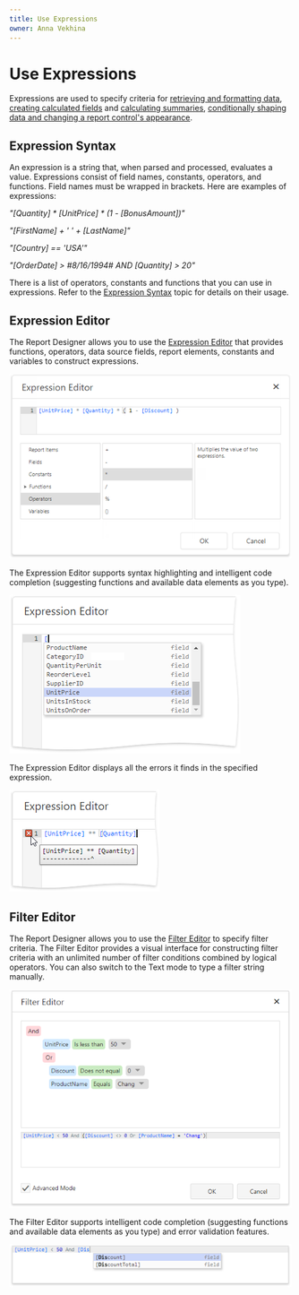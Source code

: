 ```yaml
---
title: Use Expressions
owner: Anna Vekhina
---
```

# Use Expressions

Expressions are used to specify criteria for [retrieving and formatting data](bind-to-data\bind-controls-to-data-expression-bindings.md), [creating calculated fields](shape-report-data\use-calculated-fields.md) and [calculating summaries](shape-report-data\shape-data-expression-bindings\calculate-a-summary.md), [conditionally shaping data and changing a report control's appearance](shape-report-data\shape-data-expression-bindings.md).

## Expression Syntax
An expression is a string that, when parsed and processed, evaluates a value. Expressions consist of field names, constants, operators, and functions. Field names must be wrapped in brackets. Here are examples of expressions:

_"[Quantity] * [UnitPrice] * (1 - [BonusAmount])"_

_"[FirstName] + ' ' + [LastName]"_

_"[Country] == 'USA'"_

_"[OrderDate] > #8/16/1994# AND [Quantity] > 20"_

There is a list of operators, constants and functions that you can use in expressions. Refer to the [Expression Syntax](use-expressions\expression-syntax.md) topic for details on their usage.

## Expression Editor
The Report Designer allows you to use the [Expression Editor](report-designer-tools/expression-editor.md) that provides functions, operators, data source fields, report elements, constants and variables to construct expressions.

![](../../images/eurd-web-expression-editor-construct-expression.png)

The Expression Editor supports syntax highlighting and intelligent code completion (suggesting functions and available data elements as you type).

![](../../images/eurd-web-expression-editor-code-completion.png)

The Expression Editor displays all the errors it finds in the specified expression.

![](../../images/eurd-web-expression-editor-error.png)

## Filter Editor
The Report Designer allows you to use the [Filter Editor](report-designer-tools/filter-editor.md) to specify filter criteria. The Filter Editor provides a visual interface for constructing filter criteria with an unlimited number of filter conditions combined by logical operators. You can also switch to the Text mode to type a filter string manually.

![](../../images/eurd-web-filter-editor-advanced-mode.png)

The Filter Editor supports intelligent code completion (suggesting functions and available data elements as you type) and error validation features.

![](../../images/eurd-web-filter-code-completion.png)
